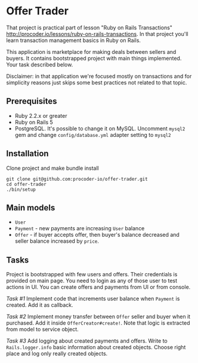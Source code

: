 # Offer Trader
That project is practical part of lesson "Ruby on Rails Transactions" http://procoder.io/lessons/ruby-on-rails-transactions. In that project you'll learn transaction management basics in Ruby on Rails.  

This application is marketplace for making deals between sellers and buyers. It contains bootstrapped project with main things implemented. Your task described below.

Disclaimer: in that application we're focused mostly on transactions and for simplicity reasons just skips some best practices not related to that topic.

## Prerequisites
* Ruby 2.2.x or greater
* Ruby on Rails 5
* PostgreSQL. It's possible to change it on MySQL. Uncomment `mysql2` gem and change `config/database.yml` adapter setting to `mysql2`

## Installation
Clone project and make bundle install
```
git clone git@github.com:procoder-io/offer-trader.git
cd offer-trader
./bin/setup
```

## Main models
* `User`
* `Payment` - new payments are increasing `User` balance
* `Offer` - if buyer accepts offer, then buyer's balance decreased and seller balance increased by `price`.

## Tasks
Project is bootstrapped with few users and offers. Their credentials is provided on main page. You need to login as any of those user to test actions in UI. You can create offers and payments from UI or from console.

*Task #1* Implement code that increments user balance when `Payment` is created. Add it as callback.

*Task #2* Implement money transfer between `Offer` seller and buyer when it purchased. Add it inside `OfferCreator#create!`. Note that logic is extracted from model to service object.

*Task #3* Add logging about created payments and offers. Write to `Rails.logger.info` basic information about created objects. Choose right place and log only really created objects.
